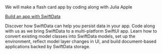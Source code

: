 We will make a flash card app by coding along with Julia Apple

[Build an app with SwiftData](https://developer.apple.com/videos/play/wwdc2023/10154)

Discover how SwiftData can help you persist data in your app. Code along with us as we bring SwiftData to a multi-platform SwiftUI app. Learn how to convert existing model classes into SwiftData models, set up the environment, reflect model layer changes in UI, and build document-based applications backed by SwiftData storage.


